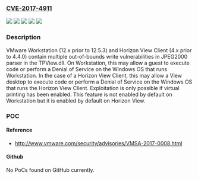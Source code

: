 ### [CVE-2017-4911](https://cve.mitre.org/cgi-bin/cvename.cgi?name=CVE-2017-4911)
![](https://img.shields.io/static/v1?label=Product&message=Horizon%20View%20Client%20for%20Windows&color=blue)
![](https://img.shields.io/static/v1?label=Product&message=Workstation&color=blue)
![](https://img.shields.io/static/v1?label=Version&message=12.x%20prior%20to%2012.5.3%20&color=brightgreen)
![](https://img.shields.io/static/v1?label=Version&message=4.x%20prior%20to%204.4.0%20&color=brightgreen)
![](https://img.shields.io/static/v1?label=Vulnerability&message=Out-of-bounds%20write%20issues%20via%20Cortado%20ThinPrint&color=brightgreen)

### Description

VMware Workstation (12.x prior to 12.5.3) and Horizon View Client (4.x prior to 4.4.0) contain multiple out-of-bounds write vulnerabilities in JPEG2000 parser in the TPView.dll. On Workstation, this may allow a guest to execute code or perform a Denial of Service on the Windows OS that runs Workstation. In the case of a Horizon View Client, this may allow a View desktop to execute code or perform a Denial of Service on the Windows OS that runs the Horizon View Client. Exploitation is only possible if virtual printing has been enabled. This feature is not enabled by default on Workstation but it is enabled by default on Horizon View.

### POC

#### Reference
- http://www.vmware.com/security/advisories/VMSA-2017-0008.html

#### Github
No PoCs found on GitHub currently.

